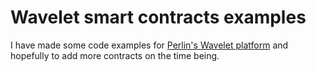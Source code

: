 # Wavelet smart contracts examples

I have made some code examples for [Perlin's Wavelet platform](https://wavelet.perlin.net) and hopefully to add more contracts on the time being.
